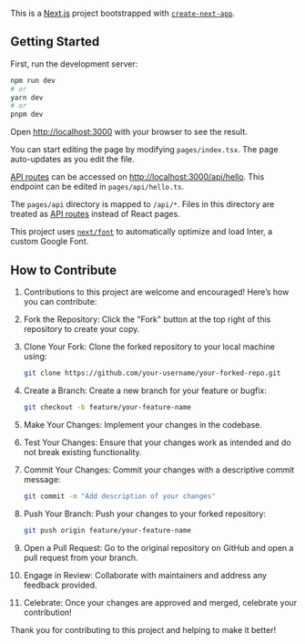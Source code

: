 This is a [Next.js](https://nextjs.org/) project bootstrapped with [`create-next-app`](https://github.com/vercel/next.js/tree/canary/packages/create-next-app).

## Getting Started

First, run the development server:

```bash
npm run dev
# or
yarn dev
# or
pnpm dev
```

Open [http://localhost:3000](http://localhost:3000) with your browser to see the result.

You can start editing the page by modifying `pages/index.tsx`. The page auto-updates as you edit the file.

[API routes](https://nextjs.org/docs/api-routes/introduction) can be accessed on [http://localhost:3000/api/hello](http://localhost:3000/api/hello). This endpoint can be edited in `pages/api/hello.ts`.

The `pages/api` directory is mapped to `/api/*`. Files in this directory are treated as [API routes](https://nextjs.org/docs/api-routes/introduction) instead of React pages.

This project uses [`next/font`](https://nextjs.org/docs/basic-features/font-optimization) to automatically optimize and load Inter, a custom Google Font.


## How to Contribute
1. Contributions to this project are welcome and encouraged! Here’s how you can contribute:

2. Fork the Repository: Click the "Fork" button at the top right of this repository to create your copy.

3. Clone Your Fork: Clone the forked repository to your local machine using:

	```bash
	git clone https://github.com/your-username/your-forked-repo.git
	```

4. Create a Branch: Create a new branch for your feature or bugfix:

	```bash
	git checkout -b feature/your-feature-name
	```
5. Make Your Changes: Implement your changes in the codebase.

6. Test Your Changes: Ensure that your changes work as intended and do not break existing functionality.

7. Commit Your Changes: Commit your changes with a descriptive commit message:

	```bash
	git commit -m "Add description of your changes"
	```

8. Push Your Branch: Push your changes to your forked repository:

	```bash
	git push origin feature/your-feature-name
	```

9. Open a Pull Request: Go to the original repository on GitHub and open a pull request from your branch.

10. Engage in Review: Collaborate with maintainers and address any feedback provided.

11. Celebrate: Once your changes are approved and merged, celebrate your contribution!

Thank you for contributing to this project and helping to make it better!






